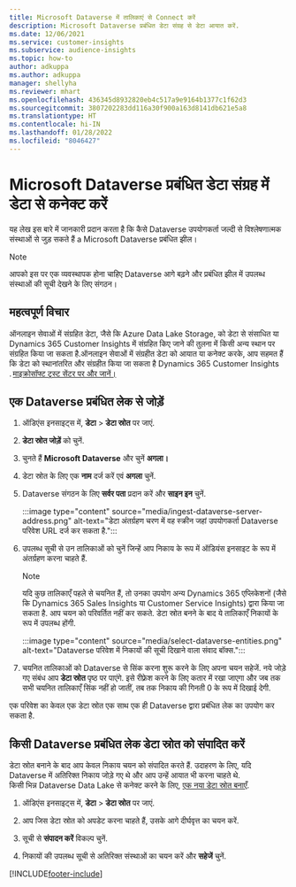```yaml
---
title: Microsoft Dataverse में तालिकाएं से Connect करें
description: Microsoft Dataverse प्रबंधित डेटा संग्रह से डेटा आयात करें.
ms.date: 12/06/2021
ms.service: customer-insights
ms.subservice: audience-insights
ms.topic: how-to
author: adkuppa
ms.author: adkuppa
manager: shellyha
ms.reviewer: mhart
ms.openlocfilehash: 436345d8932820eb4c517a9e9164b1377c1f62d3
ms.sourcegitcommit: 3807202283dd116a30f900a163d8141db621e5a8
ms.translationtype: HT
ms.contentlocale: hi-IN
ms.lasthandoff: 01/28/2022
ms.locfileid: "8046427"
---
```

# <a name="connect-to-data-in-a-microsoft-dataverse-managed-data-lake"></a>Microsoft Dataverse प्रबंधित डेटा संग्रह में डेटा से कनेक्ट करें



यह लेख इस बारे में जानकारी प्रदान करता है कि कैसे Dataverse उपयोगकर्ता जल्दी से विश्लेषणात्मक संस्थाओं से जुड़ सकते हैं a Microsoft Dataverse प्रबंधित झील। 

> [!NOTE]
> आपको इस पर एक व्यवस्थापक होना चाहिए Dataverse आगे बढ़ने और प्रबंधित झील में उपलब्ध संस्थाओं की सूची देखने के लिए संगठन।

## <a name="important-considerations"></a>महत्वपूर्ण विचार

ऑनलाइन सेवाओं में संग्रहित डेटा, जैसे कि Azure Data Lake Storage, को डेटा से संसाधित या Dynamics 365 Customer Insights में संग्रहित किए जाने की तुलना में किसी अन्य स्थान पर संग्रहित किया जा सकता है.ऑनलाइन सेवाओं में संग्रहीत डेटा को आयात या कनेक्ट करके, आप सहमत हैं कि डेटा को स्थानांतरित और संग्रहीत किया जा सकता है Dynamics 365 Customer Insights . [माइक्रोसॉफ्ट ट्रस्ट सेंटर पर और जानें।](https://www.microsoft.com/trust-center)

## <a name="connect-to-a-dataverse-managed-lake"></a>एक Dataverse प्रबंधित लेक से जोड़ें

1. ऑडिएंस इनसाइट्स में, **डेटा** > **डेटा स्रोत** पर जाएं.

2. **डेटा स्रोत जोड़ें** को चुनें.

3. चुनते हैं **Microsoft Dataverse** और चुनें **अगला।**

4. डेटा स्रोत के लिए एक **नाम** दर्ज करें एवं **अगला** चुनें. 

5. Dataverse संगठन के लिए **सर्वर पता** प्रदान करें और **साइन इन** चुनें.

   :::image type="content" source="media/ingest-dataverse-server-address.png" alt-text="डेटा अंतर्ग्रहण चरण में वह स्क्रीन जहां उपयोगकर्ता Dataverse परिवेश URL दर्ज कर सकता है.":::

6. उपलब्ध सूची से उन तालिकाओं को चुनें जिन्हें आप निकाय के रूप में ऑडियंस इनसाइट के रूप में अंतर्ग्रहण करना चाहते हैं.    

   > [!NOTE]
   > यदि कुछ तालिकाएँ पहले से चयनित हैं, तो उनका उपयोग अन्य Dynamics 365 एप्लिकेशनों (जैसे कि Dynamics 365 Sales Insights या Customer Service Insights) द्वारा किया जा सकता है. आप चयन को परिवर्तित नहीं कर सकते. डेटा स्रोत बनने के बाद ये तालिकाएँ निकायों के रूप में उपलब्ध होंगी.

   :::image type="content" source="media/select-dataverse-entities.png" alt-text="Dataverse परिवेश में निकायों की सूची दिखाने वाला संवाद बॉक्स.":::

7. चयनित तालिकाओं को Dataverse से सिंक करना शुरू करने के लिए अपना चयन सहेजें. नये जोड़े गए संबंध आप **डेटा स्रोत** पृष्ठ पर पाएंगे. इसे रीफ़्रेश करने के लिए कतार में रखा जाएगा और जब तक सभी चयनित तालिकाएँ सिंक नहीं हो जातीं, तब तक निकाय की गिनती 0 के रूप में दिखाई देगी.

एक परिवेश का केवल एक डेटा स्रोत एक साथ एक ही Dataverse द्वारा प्रबंधित लेक का उपयोग कर सकता है.

## <a name="edit-a-dataverse-managed-lake-data-source"></a>किसी Dataverse प्रबंधित लेक डेटा स्रोत को संपादित करें

डेटा स्रोत बनाने के बाद आप केवल निकाय चयन को संपादित करते हैं. उदाहरण के लिए, यदि Dataverse में अतिरिक्त निकाय जोड़े गए थे और आप उन्हें आयात भी करना चाहते थे.    
किसी भिन्न Dataverse Data Lake से कनेक्ट करने के लिए, [एक नया डेटा स्रोत बनाएँ](#connect-to-a-dataverse-managed-lake).

1. ऑडिएंस इनसाइट्स में, **डेटा** > **डेटा स्रोत** पर जाएं.

2. आप जिस डेटा स्रोत को अपडेट करना चाहते हैं, उसके आगे दीर्घवृत्त का चयन करें.

3. सूची से **संपादन करें** विकल्प चुनें.

4. निकायों की उपलब्ध सूची से अतिरिक्त संस्थाओं का चयन करें और **सहेजें** चुनें.

[!INCLUDE[footer-include](../includes/footer-banner.md)]

